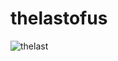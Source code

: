 # thelastofus
 
![thelast](https://user-images.githubusercontent.com/112007806/226785370-c9c94333-5efc-4e17-bad9-1e7fc26c6cc2.jpg)

